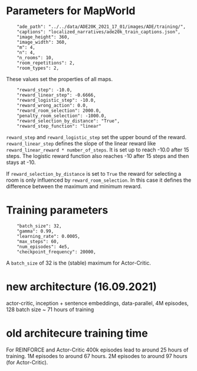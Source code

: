 # Parameters for MapWorld
```
    "ade_path": "../../data/ADE20K_2021_17_01/images/ADE/training/",
    "captions": "localized_narratives/ade20k_train_captions.json",
    "image_height": 360,
    "image_width": 360,
    "m": 4,
    "n": 4,
    "n_rooms": 10,
    "room_repetitions": 2,
    "room_types": 2,
```
These values set the properties of all maps.
```
    "reward_step": -10.0,
    "reward_linear_step": -0.6666,
    "reward_logistic_step": -10.0,
    "reward_wrong_action": 0.0,
    "reward_room_selection": 2000.0,
    "penalty_room_selection": -1000.0,
    "reward_selection_by_distance": "True",
    "reward_step_function": "linear"
```
`reward_step` and `reward_logistic_step` set the upper bound of the reward.
`reward_linear_step` defines the slope of the linear reward like `reward_linear_reward * number_of_steps`.
It is set up to reach -10.0 after 15 steps. 
The logistic reward function also reaches -10 after 15 steps and then stays at -10.

If `reward_selection_by_distance` is set to `True` the reward for selecting a room is only influenced by `reward_room_selection`.
In this case it defines the difference between the maximum and minimum reward. 

# Training parameters

```
    "batch_size": 32,
    "gamma": 0.99,
    "learning_rate": 0.0005,
    "max_steps": 60,
    "num_episodes": 4e5,
    "checkpoint_frequency": 20000,
```

A `batch_size` of 32 is the (stable) maximum for Actor-Critic.

# new architecture (16.09.2021)

actor-critic, inception + sentence embeddings, data-parallel, 4M episodes, 128 batch size ~ 71 hours of training

# old architecure training time
For REINFORCE and Actor-Critic 400k episodes lead to around 25 hours of training. 
1M episodes to around 67 hours.
2M episodes to around 97 hours (for Actor-Critic).
